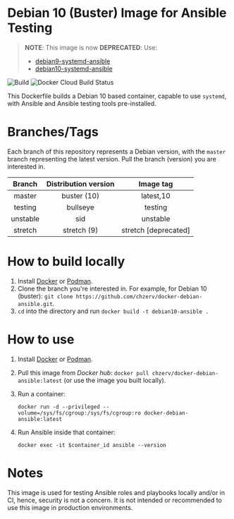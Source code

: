 # Debian 10 (Buster) Image for Ansible Testing

>**NOTE**: This image is now  **DEPRECATED**: Use:
>+ [debian9-systemd-ansible](https://github.com/chzerv/debian9-systemd-ansible)
>+ [debian10-systemd-ansible](https://github.com/chzerv/debian10-systemd-ansible)

![Build](https://github.com/chzerv/docker-debian-ansible/workflows/Build/badge.svg?branch=master)
![Docker Cloud Build Status](https://img.shields.io/docker/cloud/build/chzerv/docker-debian-ansible)

This Dockerfile builds a Debian 10 based container, capable to use `systemd`, with Ansible and Ansible 
testing tools pre-installed.

# Branches/Tags

Each branch of this repository represents a Debian version, with the `master` branch representing the
latest version. Pull the branch (version) you are interested in.

| Branch   | Distribution version | Image tag            |
| :------: | :------------------: | :-------:            |
| master   | buster (10)          | latest,10            |
| testing  | bullseye             | testing              |
| unstable | sid                  | unstable             |
| stretch  | stretch (9)          | stretch [deprecated] |

# How to build locally

1. Install [Docker](https://docs.docker.com/engine/install/) or [Podman](https://podman.io/getting-started/installation.html).
2. Clone the branch you're interested in. For example, for Debian 10 (buster): `git clone https://github.com/chzerv/docker-debian-ansible.git`.
3. `cd` into the directory and run `docker build -t debian10-ansible .`

# How to use

1. Install [Docker](https://docs.docker.com/engine/install/) or [Podman](https://podman.io/getting-started/installation.html).
2. Pull this image from _Docker hub_: `docker pull chzerv/docker-debian-ansible:latest` (or use the 
   image you built locally).
3. Run a container:

   ```shell
   docker run -d --privileged --volume=/sys/fs/cgroup:/sys/fs/cgroup:ro docker-debian-ansible:latest
   ```

4. Run Ansible inside that container:

   ```shell
   docker exec -it $container_id ansible --version
   ```

# Notes

This image is used for testing Ansible roles and playbooks locally and/or in CI, hence, security is not
a concern. It is not intended or recommended to use this image in production environments.
